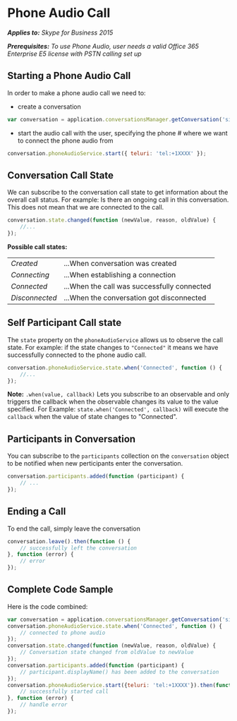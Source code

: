 
# Phone Audio Call

 _**Applies to:** Skype for Business 2015_
 
 _**Prerequisites:** To use Phone Audio, user needs a valid Office 365 Enterprise E5 license with PSTN calling set up_

## Starting a Phone Audio Call

In order to make a phone audio call we need to:
* create a conversation
```javascript
var conversation = application.conversationsManager.getConversation('sip:XXXX');
```
* start the audio call with the user, specifying the phone # where we want to connect the phone audio from
```javascript
conversation.phoneAudioService.start({ teluri: 'tel:+1XXXX' });
```

## Conversation Call State
We can subscribe to the conversation call state to get information about the overall call status.
For example: Is there an ongoing call in this conversation. This does not mean that we are connected to the call.

```javascript
conversation.state.changed(function (newValue, reason, oldValue) {
    //...
});
```

**Possible call states:**

|||
|--------------|------------------------------------------|
| *Created* | ...When conversation was created
| *Connecting*    | ...When establishing a connection           |
| *Connected* | ...When the call was successfully connected |
| *Disconnected* | ...When the conversation got disconnected |

## Self Participant Call state
The `state` property on the `phoneAudioService` allows us to observe the call state.
For example: if the state changes to `"Connected"` it means we have successfully connected to the phone audio call.

```javascript
conversation.phoneAudioService.state.when('Connected', function () {
    //...
});
```

**Note:** `.when(value, callback)` Lets you subscribe to an observable and only triggers the callback when the observable changes its value to the value specified.
For Example: `state.when('Connected', callback)` will execute the `callback` when the value of state changes to "Connected".

## Participants in Conversation
You can subscribe to the `participants` collection on the `conversation` object to be notified when new perticipants enter the conversation.

```javascript
conversation.participants.added(function (participant) {
    // ...
});
```

## Ending a Call
To end the call, simply leave the conversation

```javascript
conversation.leave().then(function () {
    // successfully left the conversation
}, function (error) {
    // error
});
```

## Complete Code Sample
Here is the code combined:

```javascript
var conversation = application.conversationsManager.getConversation('sip:XXXX');
conversation.phoneAudioService.state.when('Connected', function () {
    // connected to phone audio
});
conversation.state.changed(function (newValue, reason, oldValue) {
    // Conversation state changed from oldValue to newValue
});
conversation.participants.added(function (participant) {
    // participant.displayName() has been added to the conversation
});
conversation.phoneAudioService.start({teluri: 'tel:+1XXXX'}).then(function() {
    // successfully started call
}, function (error) {
    // handle error
});
```